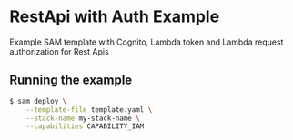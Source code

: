 # RestApi with Auth Example

Example SAM template with Cognito, Lambda token and Lambda request authorization for Rest Apis

## Running the example

```bash
$ sam deploy \
    --template-file template.yaml \
    --stack-name my-stack-name \
    --capabilities CAPABILITY_IAM
```
